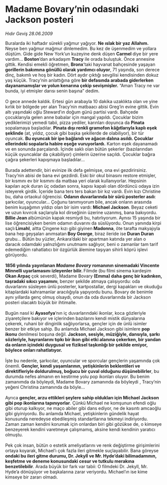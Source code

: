 # Madame Bovary’nin odasındaki Jackson posteri

*Hıdır Geviş 28.06.2009*

<div class="taraf_structure_2col_1zq">
<div class="margen_n">



 <p>Buralarda iki haftadır sürekli yağmur yağıyor. <b>Ne ıslak bir yaz Allahım.</b> Neyse ben yağmur mağmur dinlemedim. Bu kez de üşenmedim ve yollara düştüm. Gide gide New York’un kuzeyine denk düşen <b>Carmel </b>diye bir yere vardım... <b>Boston</b>’dan arkadaşım <b>Tracy</b> ile orada buluştuk. Önce annesine gittik. Kendisi emekli öğretmen, <b>Bronx</b>’taki hayvanat bahçesinde yaşayan <b>gorillerin bakımına gönüllü olarak yardımcı oluyor</b>, 71 yaşında, son derece dinç, bakımlı ve hoş bir kadın. Dört aydır çıktığı sevgilisi kendisinden dokuz yaş küçük. Tracy’nin anlattığına göre <b>bir defasında arabada giderlerken dayanamamışlar ve yolun kenarına çekip sevişmişler.</b> “Aman Tracy ne var bunda, iyi etmişler darısı senin başına” dedim.<br/><br/>O gece annede kaldık. Ertesi gün arabayla 10 dakika uzaklıkta olan ve yine kırlık bir bölgede yer alan Tracy’nin matbaacı abisi Greg’in evine gittik. Evin altı yaşındaki oğlu Steward’ın doğum günü partisi vardı. Bahçede çocuklarıyla gelen anne babalar için mangal yapıldı. Çocuklar bizim yediklerimizi yemedi tabii, pizza yediler, karınları doyunca da <b>Pinata</b> sopalamaya başladılar. <b>Pinata dışı renkli gramofon kâğıtlarıyla kaplı eşek şeklinde</b> (at, yıldız, çocuk gibi başka şekillerde de olabiliyor), bir tür oyuncak. <b>Bu oyuncak bir ipe bağlandı ve ağacın dalına asıldı. Çocuklar ellerindeki sopalarla habire eşeğe vuruyorlardı.</b> Karton eşek dayanamadı ve en sonunda parçalandı. İçinde saklı olan bütün şekerler (bazılarından küçük oyuncaklar da çıkabiliyor) çimlerin üzerine saçıldı. Çocuklar bağıra çağıra şekerleri kapışmaya başladılar... <br/><br/>Burada adettendir, biri evinize ilk defa gelmişse, ona evi gezdirirsiniz. Tracy’nin abisi de bana evi gezdirdi. Eski bir okul binasını restore etmişler, bir kısmını ev bir kısmını da matbaa yeri olarak kullanıyorlar. Hepsinin kapıları açık duran üç odadan sonra, kapısı kapalı olan dördüncü odaya izin isteyerek girdik. İçeride bana ters ters bakan bir kız vardı. Evin kızı Christine bu, daha ortaokul öğrencisi. <b>Odanın duvarlarında bir sürü posterler asılı</b>: şarkıcılar, oyuncular... Çoğunu tanımıyorum bile, ancak onların arasında benim kuşağımın yıldızı olan bir isim vardı: <b>Michael Jackson</b>. Beyaz ceketi ve uzun kıvırcık saçlarıyla kol dirseğinin üzerine uzanmış, bana bakıyordu. <b>Billie Jean </b>albümünün kapak resmiydi bu, hatırlıyorum. Aynısı 15 yaşında bir lise öğrencisiyken benim odamın duvarını da süslüyordu.<b> </b>Onun yanında<b> </b>kirpi saçlı<b> Limahl</b>, altta Çingene kızı gibi giyinen<b> Madonna</b>, öte tarafta makyajıyla bana hep geyşaları anımsatan<b> Boy George</b>, biraz ileride ise<b> Duran Duran </b>grubu... Bütün bu yüzler, Ankara’daki bir apartman katında yer alan o daracık odamdaki yalnızlığımı unutmamı sağlıyor, beni o zamanlar tam tarif edemediğim rahatlatıcı bir özgürlük âlemine taşıyan sihirli köprü işlevi görüyordu. <br/><br/><b>1856 yılında yayınlanan <em>Madame Bovary</em> romanının sinemadaki Vincente Minnelli uyarlamasını izleyenler bilir. </b>Filmde (bu filmi sinema kardeşim <b>Okan Arpaç </b>çok severdi), Madame Bovary<b> (Emma) daha genç bir kadınken, taşradaki sıkıcı yaşamını</b>, benzer şekilde atmaya çalışıyordu: oda duvarlarını süsleyen ünlü posterler, kartpostallar, dergi kapakları ve okuduğu kitaplardaki kahramanlar aracılığıyla yapıyordu bunu. Bovary de benimle aynı yıllarda genç olmuş olsaydı, onun da oda duvarlarında bir Jackson posteri olacaktı büyük bir ihtimalle.<br/><br/>Bugün nasıl ki <b>Ayasofya</b>’nın iç duvarlarındaki ikonlar, koca gözleriyle ziyaretçilere bakıyor ve içlerinden bazılarını kendi mistik dünyalarına çekerek, ruhani bir dinginlik sağlıyorlarsa, gençler için de ünlü isimler benzer bir etkiye sahip. Bu anlamda Michael Jackson gibi isimlere <b>pop ikonu</b> denilmesi boşuna değil. <b>Jackson, sesiyle, müziğiyle, dansıyla, şarkı sözleriyle, hayranlarını tıpkı bir ikon gibi etki alanına çekerken, bir yandan da onların içindeki duygusal ve fiziksel taşkınlığı bir şekilde emiyor, böylece onları rahatlatıyor. <br/><br/></b>İşte bu nedenle, şarkıcılar, oyuncular ve sporcular gençlerin yaşamında çok önemli. <b>Gençler, kendi yaşamlarının, yetişkinlerin beklentileri ve direktifleriyle doldurulmuş, boğucu bir çuval olduğunu düşünebilirler</b>, bu durumda nefes almanın en kestirme yolu pop ikonları oluyor. Bu benim zamanımda da böyleydi, Madame Bovary zamanında da böyleydi , Tracy’nin yeğeni Christina zamanında da böyle... <br/><br/>Ayrıca <b>gençler, arzu ettikleri şeylere sahip oldukları için Michael Jackson gibi pop ikonlarına tapınıyorlar</b>. Çünkü<b> </b>Michael ne komşunun efendi oğlu gibi oturup kalkıyor, ne maço abiler gibi dans ediyor, ne de kasıntı amcaoğlu gibi giyiniyordu. Bu anlamda Michael, yetişkinlerin gündelik hayat konusunda neredeyse ebedileşmiş standartlarına tekmeyi indiriyordu. Zaman zaman kendini korumak için onlardan biri gibi gözükse de, o kimseye benzeyerek kendini varetmeye çalışmamış, aksine kendi kendinin yaratıcı olmuştu. <br/><br/>Pek çok insan, bütün o estetik ameliyatlarını ve renk değiştirme girişimlerini ortaya koyarak, Michael’ı çok fazla ileri gitmekle suçlayabilir. Bana göreyse <b>ondaki bu ileri gitme durumu, Dr. Jekyll ve Mr. Hyde’daki bilimadamının, keşfetme ve deneme konusundaki cesur ve tutkulu merakına benzetilebilir</b>. Arada büyük bir fark var tabii: O filmdeki Dr. Jekyll, Mr. Hyde’a dönüşüyor ve başkalarına zarar veriyordu. Michael’ın ise kime kimseye bir zararı olmadı.</p>
<br/>
<br/>
<br/>



<br/>


<div id="taraf_not">
</div>

</div>


</div>

